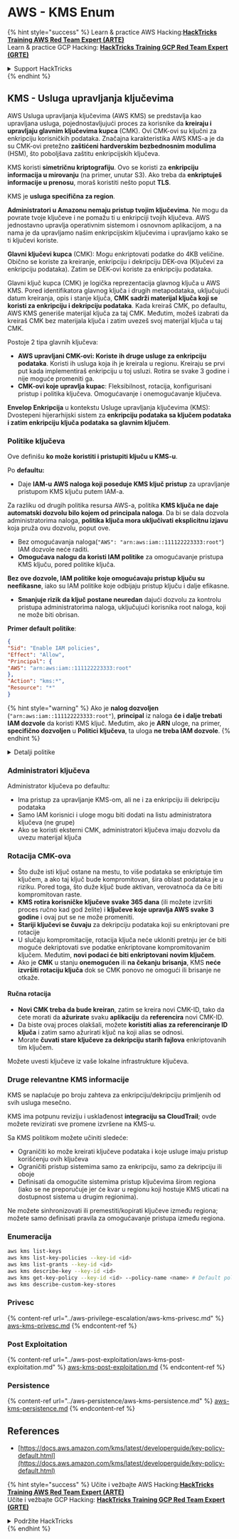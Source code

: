 # AWS - KMS Enum

{% hint style="success" %}
Learn & practice AWS Hacking:<img src="../../../.gitbook/assets/image (1) (1) (1).png" alt="" data-size="line">[**HackTricks Training AWS Red Team Expert (ARTE)**](https://training.hacktricks.xyz/courses/arte)<img src="../../../.gitbook/assets/image (1) (1) (1).png" alt="" data-size="line">\
Learn & practice GCP Hacking: <img src="../../../.gitbook/assets/image (2).png" alt="" data-size="line">[**HackTricks Training GCP Red Team Expert (GRTE)**<img src="../../../.gitbook/assets/image (2).png" alt="" data-size="line">](https://training.hacktricks.xyz/courses/grte)

<details>

<summary>Support HackTricks</summary>

* Check the [**subscription plans**](https://github.com/sponsors/carlospolop)!
* **Join the** 💬 [**Discord group**](https://discord.gg/hRep4RUj7f) or the [**telegram group**](https://t.me/peass) or **follow** us on **Twitter** 🐦 [**@hacktricks\_live**](https://twitter.com/hacktricks_live)**.**
* **Share hacking tricks by submitting PRs to the** [**HackTricks**](https://github.com/carlospolop/hacktricks) and [**HackTricks Cloud**](https://github.com/carlospolop/hacktricks-cloud) github repos.

</details>
{% endhint %}

## KMS - Usluga upravljanja ključevima

AWS Usluga upravljanja ključevima (AWS KMS) se predstavlja kao upravljana usluga, pojednostavljujući proces za korisnike da **kreiraju i upravljaju glavnim ključevima kupca** (CMK). Ovi CMK-ovi su ključni za enkripciju korisničkih podataka. Značajna karakteristika AWS KMS-a je da su CMK-ovi pretežno **zaštićeni hardverskim bezbednosnim modulima** (HSM), što poboljšava zaštitu enkripcijskih ključeva.

KMS koristi **simetričnu kriptografiju**. Ovo se koristi za **enkripciju informacija u mirovanju** (na primer, unutar S3). Ako treba da **enkriptuješ informacije u prenosu**, moraš koristiti nešto poput **TLS**.

KMS je **usluga specifična za region**.

**Administratori u Amazonu nemaju pristup tvojim ključevima**. Ne mogu da povrate tvoje ključeve i ne pomažu ti u enkripciji tvojih ključeva. AWS jednostavno upravlja operativnim sistemom i osnovnom aplikacijom, a na nama je da upravljamo našim enkripcijskim ključevima i upravljamo kako se ti ključevi koriste.

**Glavni ključevi kupca** (CMK): Mogu enkriptovati podatke do 4KB veličine. Obično se koriste za kreiranje, enkripciju i dekripciju DEK-ova (Ključevi za enkripciju podataka). Zatim se DEK-ovi koriste za enkripciju podataka.

Glavni ključ kupca (CMK) je logička reprezentacija glavnog ključa u AWS KMS. Pored identifikatora glavnog ključa i drugih metapodataka, uključujući datum kreiranja, opis i stanje ključa, **CMK sadrži materijal ključa koji se koristi za enkripciju i dekripciju podataka**. Kada kreiraš CMK, po defaultu, AWS KMS generiše materijal ključa za taj CMK. Međutim, možeš izabrati da kreiraš CMK bez materijala ključa i zatim uvezeš svoj materijal ključa u taj CMK.

Postoje 2 tipa glavnih ključeva:

* **AWS upravljani CMK-ovi: Koriste ih druge usluge za enkripciju podataka**. Koristi ih usluga koja ih je kreirala u regionu. Kreiraju se prvi put kada implementiraš enkripciju u toj usluzi. Rotira se svake 3 godine i nije moguće promeniti ga.
* **CMK-ovi koje upravlja kupac**: Fleksibilnost, rotacija, konfigurisani pristup i politika ključeva. Omogućavanje i onemogućavanje ključeva.

**Envelop Enkripcija** u kontekstu Usluge upravljanja ključevima (KMS): Dvostepeni hijerarhijski sistem za **enkripciju podataka sa ključem podataka i zatim enkripciju ključa podataka sa glavnim ključem**.

### Politike ključeva

Ove definišu **ko može koristiti i pristupiti ključu u KMS-u**.

Po **defaultu:**

*   Daje **IAM-u** **AWS naloga koji poseduje KMS ključ pristup** za upravljanje pristupom KMS ključu putem IAM-a.

Za razliku od drugih politika resursa AWS-a, politika **KMS ključa ne daje automatski dozvolu bilo kojem od principala naloga**. Da bi se dala dozvola administratorima naloga, **politika ključa mora uključivati eksplicitnu izjavu** koja pruža ovu dozvolu, poput ove.

* Bez omogućavanja naloga(`"AWS": "arn:aws:iam::111122223333:root"`) IAM dozvole neće raditi.
*   **Omogućava nalogu da koristi IAM politike** za omogućavanje pristupa KMS ključu, pored politike ključa.

**Bez ove dozvole, IAM politike koje omogućavaju pristup ključu su neefikasne**, iako su IAM politike koje odbijaju pristup ključu i dalje efikasne.
* **Smanjuje rizik da ključ postane neuredan** dajući dozvolu za kontrolu pristupa administratorima naloga, uključujući korisnika root naloga, koji ne može biti obrisan.

**Primer default politike**:
```json
{
"Sid": "Enable IAM policies",
"Effect": "Allow",
"Principal": {
"AWS": "arn:aws:iam::111122223333:root"
},
"Action": "kms:*",
"Resource": "*"
}
```
{% hint style="warning" %}
Ako je **nalog dozvoljen** (`"arn:aws:iam::111122223333:root"`), **principal** iz naloga **će i dalje trebati IAM dozvole** da koristi KMS ključ. Međutim, ako je **ARN** uloge, na primer, **specifično dozvoljen** u **Politici ključeva**, ta uloga **ne treba IAM dozvole**.
{% endhint %}

<details>

<summary>Detalji politike</summary>

Osobine politike:

* Dokument zasnovan na JSON-u
* Resurs --> Pogođeni resursi (može biti "\*")
* Akcija --> kms:Encrypt, kms:Decrypt, kms:CreateGrant ... (dozvole)
* Efekat --> Dozvoli/Onemogući
* Principal --> arn pogođen
* Uslovi (opciono) --> Uslov za davanje dozvola

Grantovi:

* Dozvoljava delegiranje vaših dozvola drugom AWS principalu unutar vašeg AWS naloga. Morate ih kreirati koristeći AWS KMS API-je. Može se navesti identifikator CMK, principal koji dobija grant i potrebni nivo operacije (Decrypt, Encrypt, GenerateDataKey...)
* Nakon što je grant kreiran, izdaju se GrantToken i GrantID

**Pristup**:

* Putem **politike ključeva** -- Ako ovo postoji, ovo ima **prioritet** nad IAM politikom
* Putem **IAM politike**
* Putem **grantova**

</details>

### Administratori ključeva

Administrator ključeva po defaultu:

* Ima pristup za upravljanje KMS-om, ali ne i za enkripciju ili dekripciju podataka
* Samo IAM korisnici i uloge mogu biti dodati na listu administratora ključeva (ne grupe)
* Ako se koristi eksterni CMK, administratori ključeva imaju dozvolu da uvezu materijal ključa

### Rotacija CMK-ova

* Što duže isti ključ ostane na mestu, to više podataka se enkriptuje tim ključem, a ako taj ključ bude kompromitovan, šira oblast podataka je u riziku. Pored toga, što duže ključ bude aktivan, verovatnoća da će biti kompromitovan raste.
* **KMS rotira korisničke ključeve svake 365 dana** (ili možete izvršiti proces ručno kad god želite) i **ključeve koje upravlja AWS svake 3 godine** i ovaj put se ne može promeniti.
* **Stariji ključevi se čuvaju** za dekripciju podataka koji su enkriptovani pre rotacije
* U slučaju kompromitacije, rotacija ključa neće ukloniti pretnju jer će biti moguće dekriptovati sve podatke enkriptovane kompromitovanim ključem. Međutim, **novi podaci će biti enkriptovani novim ključem**.
* Ako je **CMK** u stanju **onemogućen** ili **na čekanju** **brisanja**, KMS **neće izvršiti rotaciju ključa** dok se CMK ponovo ne omogući ili brisanje ne otkaže.

#### Ručna rotacija

* **Novi CMK treba da bude kreiran**, zatim se kreira novi CMK-ID, tako da ćete morati da **ažurirate** svaku **aplikaciju** da **referencira** novi CMK-ID.
* Da biste ovaj proces olakšali, možete **koristiti alias za referenciranje ID ključa** i zatim samo ažurirati ključ na koji alias se odnosi.
* Morate **čuvati stare ključeve za dekripciju starih fajlova** enkriptovanih tim ključem.

Možete uvesti ključeve iz vaše lokalne infrastrukture ključeva.

### Druge relevantne KMS informacije

KMS se naplaćuje po broju zahteva za enkripciju/dekripciju primljenih od svih usluga mesečno.

KMS ima potpunu reviziju i usklađenost **integraciju sa CloudTrail**; ovde možete revizirati sve promene izvršene na KMS-u.

Sa KMS politikom možete učiniti sledeće:

* Ograničiti ko može kreirati ključeve podataka i koje usluge imaju pristup korišćenju ovih ključeva
* Ograničiti pristup sistemima samo za enkripciju, samo za dekripciju ili oboje
* Definisati da omogućite sistemima pristup ključevima širom regiona (iako se ne preporučuje jer će kvar u regionu koji hostuje KMS uticati na dostupnost sistema u drugim regionima).

Ne možete sinhronizovati ili premestiti/kopirati ključeve između regiona; možete samo definisati pravila za omogućavanje pristupa između regiona.

### Enumeracija
```bash
aws kms list-keys
aws kms list-key-policies --key-id <id>
aws kms list-grants --key-id <id>
aws kms describe-key --key-id <id>
aws kms get-key-policy --key-id <id> --policy-name <name> # Default policy name is "default"
aws kms describe-custom-key-stores
```
### Privesc

{% content-ref url="../aws-privilege-escalation/aws-kms-privesc.md" %}
[aws-kms-privesc.md](../aws-privilege-escalation/aws-kms-privesc.md)
{% endcontent-ref %}

### Post Exploitation

{% content-ref url="../aws-post-exploitation/aws-kms-post-exploitation.md" %}
[aws-kms-post-exploitation.md](../aws-post-exploitation/aws-kms-post-exploitation.md)
{% endcontent-ref %}

### Persistence

{% content-ref url="../aws-persistence/aws-kms-persistence.md" %}
[aws-kms-persistence.md](../aws-persistence/aws-kms-persistence.md)
{% endcontent-ref %}

## References

* [https://docs.aws.amazon.com/kms/latest/developerguide/key-policy-default.html](https://docs.aws.amazon.com/kms/latest/developerguide/key-policy-default.html)

{% hint style="success" %}
Učite i vežbajte AWS Hacking:<img src="../../../.gitbook/assets/image (1) (1) (1).png" alt="" data-size="line">[**HackTricks Training AWS Red Team Expert (ARTE)**](https://training.hacktricks.xyz/courses/arte)<img src="../../../.gitbook/assets/image (1) (1) (1).png" alt="" data-size="line">\
Učite i vežbajte GCP Hacking: <img src="../../../.gitbook/assets/image (2).png" alt="" data-size="line">[**HackTricks Training GCP Red Team Expert (GRTE)**<img src="../../../.gitbook/assets/image (2).png" alt="" data-size="line">](https://training.hacktricks.xyz/courses/grte)

<details>

<summary>Podržite HackTricks</summary>

* Proverite [**planove pretplate**](https://github.com/sponsors/carlospolop)!
* **Pridružite se** 💬 [**Discord grupi**](https://discord.gg/hRep4RUj7f) ili [**telegram grupi**](https://t.me/peass) ili **pratite** nas na **Twitteru** 🐦 [**@hacktricks\_live**](https://twitter.com/hacktricks_live)**.**
* **Podelite hakerske trikove slanjem PR-ova na** [**HackTricks**](https://github.com/carlospolop/hacktricks) i [**HackTricks Cloud**](https://github.com/carlospolop/hacktricks-cloud) github repozitorijume.

</details>
{% endhint %}
